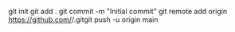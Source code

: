 git init
git add .
git commit -m "Initial commit"
git remote add origin https://github.com/<ton-nom-utilisateur>/<nom-du-repo>.gitgit push -u origin main
